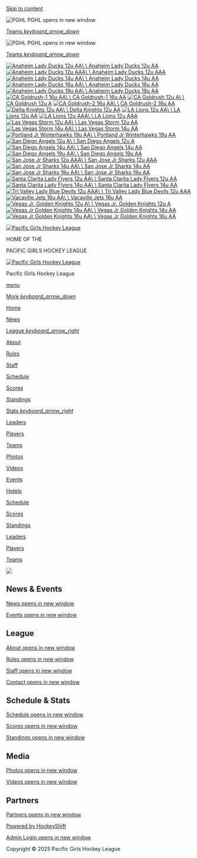 [Skip to content](https://www.pacificgirlshockey.com/stats)

![PGHL](https://digitalshift-stats.us-lax-1.linodeobjects.com/5ee48af9-6b0c-4974-8d44-4b3c74420ccc/league-logo_url-1447-pghl-1723653664593063881-50.png) PGHL opens in new window

[Teams _keyboard\_arrow\_down_](https://www.pacificgirlshockey.com/stats)

![PGHL](https://digitalshift-stats.us-lax-1.linodeobjects.com/5ee48af9-6b0c-4974-8d44-4b3c74420ccc/league-logo_url-1447-pghl-1723653664593063881-50.png) PGHL opens in new window

[Teams _keyboard\_arrow\_down_](https://www.pacificgirlshockey.com/stats)

[![Anaheim Lady Ducks 12u AA](https://digitalshift-stats.us-lax-1.linodeobjects.com/5ee48af9-6b0c-4974-8d44-4b3c74420ccc/team-logo_url-586893-anaheim-lady-ducks-12u-aa-1756301397158533297-medium.png)\\
\\
Anaheim Lady Ducks 12u AA](https://www.pacificgirlshockey.com/stats#/1447/team/586893) [![Anaheim Lady Ducks 12u AAA](https://digitalshift-stats.us-lax-1.linodeobjects.com/5ee48af9-6b0c-4974-8d44-4b3c74420ccc/team-logo_url-587522-anaheim-lady-ducks-12u-aaa-1756406383306124801-medium.png)\\
\\
Anaheim Lady Ducks 12u AAA](https://www.pacificgirlshockey.com/stats#/1447/team/587522) [![Anaheim Lady Ducks 14u AA](https://digitalshift-stats.us-lax-1.linodeobjects.com/5ee48af9-6b0c-4974-8d44-4b3c74420ccc/team-logo_url-588120-anaheim-lady-ducks-14u-aa-1756576094413038498-medium.png)\\
\\
Anaheim Lady Ducks 14u AA](https://www.pacificgirlshockey.com/stats#/1447/team/588120) [![Anaheim Lady Ducks 16u AA](https://digitalshift-stats.us-lax-1.linodeobjects.com/5ee48af9-6b0c-4974-8d44-4b3c74420ccc/team-logo_url-588181-anaheim-lady-ducks-16u-aa-1756588197472278617-medium.png)\\
\\
Anaheim Lady Ducks 16u AA](https://www.pacificgirlshockey.com/stats#/1447/team/588181) [![Anaheim Lady Ducks 19u AA](https://digitalshift-stats.us-lax-1.linodeobjects.com/5ee48af9-6b0c-4974-8d44-4b3c74420ccc/team-logo_url-588182-anaheim-lady-ducks-19u-aa-1756588443248665454-medium.png)\\
\\
Anaheim Lady Ducks 19u AA](https://www.pacificgirlshockey.com/stats#/1447/team/588182) [![CA Goldrush-1 16u AA](https://digitalshift-stats.us-lax-1.linodeobjects.com/5ee48af9-6b0c-4974-8d44-4b3c74420ccc/team-logo_url-588183-ca-goldrush-1-16u-aa-1756588235185993404-medium.png)\\
\\
CA Goldrush-1 16u AA](https://www.pacificgirlshockey.com/stats#/1447/team/588183) [![CA Goldrush 12u A](https://digitalshift-stats.us-lax-1.linodeobjects.com/5ee48af9-6b0c-4974-8d44-4b3c74420ccc/team-logo_url-586887-ca-goldrush-12u-a-1756301213475651353-medium.png)\\
\\
CA Goldrush 12u A](https://www.pacificgirlshockey.com/stats#/1447/team/586887) [![CA Goldrush-2 16u AA](https://digitalshift-stats.us-lax-1.linodeobjects.com/5ee48af9-6b0c-4974-8d44-4b3c74420ccc/team-logo_url-588184-ca-goldrush-2-16u-aa-1756588463984919470-medium.png)\\
\\
CA Goldrush-2 16u AA](https://www.pacificgirlshockey.com/stats#/1447/team/588184) [![Delta Knights 12u AA](https://digitalshift-stats.us-lax-1.linodeobjects.com/5ee48af9-6b0c-4974-8d44-4b3c74420ccc/team-logo_url-586891-delta-knights-12u-aa-1756301360287393692-medium.png)\\
\\
Delta Knights 12u AA](https://www.pacificgirlshockey.com/stats#/1447/team/586891) [![LA Lions 12u AA](https://digitalshift-stats.us-lax-1.linodeobjects.com/5ee48af9-6b0c-4974-8d44-4b3c74420ccc/team-logo_url-586888-la-lions-12u-aa-1756301232618636655-medium.png)\\
\\
LA Lions 12u AA](https://www.pacificgirlshockey.com/stats#/1447/team/586888) [![LA Lions 12u AAA](https://digitalshift-stats.us-lax-1.linodeobjects.com/5ee48af9-6b0c-4974-8d44-4b3c74420ccc/team-logo_url-587523-la-lions-12u-aaa-1756406402492068415-medium.png)\\
\\
LA Lions 12u AAA](https://www.pacificgirlshockey.com/stats#/1447/team/587523) [![Las Vegas Storm 12u AA](https://digitalshift-stats.us-lax-1.linodeobjects.com/5ee48af9-6b0c-4974-8d44-4b3c74420ccc/team-logo_url-586889-las-vegas-storm-12u-aa-1756301250131505411-medium.png)\\
\\
Las Vegas Storm 12u AA](https://www.pacificgirlshockey.com/stats#/1447/team/586889) [![Las Vegas Storm 14u AA](https://digitalshift-stats.us-lax-1.linodeobjects.com/5ee48af9-6b0c-4974-8d44-4b3c74420ccc/team-logo_url-588124-las-vegas-storm-14u-aa-1756576165505997994-medium.png)\\
\\
Las Vegas Storm 14u AA](https://www.pacificgirlshockey.com/stats#/1447/team/588124) [![Portland Jr Winterhawks 19u AA](https://digitalshift-stats.us-lax-1.linodeobjects.com/5ee48af9-6b0c-4974-8d44-4b3c74420ccc/team-logo_url-588185-portland-jr-winterhawks-19u-aa-1756588276238736278-medium.png)\\
\\
Portland Jr Winterhawks 19u AA](https://www.pacificgirlshockey.com/stats#/1447/team/588185) [![San Diego Angels 12u A](https://digitalshift-stats.us-lax-1.linodeobjects.com/5ee48af9-6b0c-4974-8d44-4b3c74420ccc/team-logo_url-586894-san-diego-angels-12u-aa-1756301412177817985-medium.png)\\
\\
San Diego Angels 12u A](https://www.pacificgirlshockey.com/stats#/1447/team/586894) [![San Diego Angels 14u AA](https://digitalshift-stats.us-lax-1.linodeobjects.com/5ee48af9-6b0c-4974-8d44-4b3c74420ccc/team-logo_url-588123-san-diego-angels-14u-aa-1756576152407319722-medium.png)\\
\\
San Diego Angels 14u AA](https://www.pacificgirlshockey.com/stats#/1447/team/588123) [![San Diego Angels 19u AA](https://digitalshift-stats.us-lax-1.linodeobjects.com/5ee48af9-6b0c-4974-8d44-4b3c74420ccc/team-logo_url-588187-san-diego-angels-19u-aa-1756588308838511308-medium.png)\\
\\
San Diego Angels 19u AA](https://www.pacificgirlshockey.com/stats#/1447/team/588187) [![San Jose Jr Sharks 12u AAA](https://digitalshift-stats.us-lax-1.linodeobjects.com/5ee48af9-6b0c-4974-8d44-4b3c74420ccc/team-logo_url-587526-san-jose-jr-sharks-12u-aaa-1756406508313309757-medium.png)\\
\\
San Jose Jr Sharks 12u AAA](https://www.pacificgirlshockey.com/stats#/1447/team/587526) [![San Jose Jr Sharks 14u AA](https://digitalshift-stats.us-lax-1.linodeobjects.com/5ee48af9-6b0c-4974-8d44-4b3c74420ccc/team-logo_url-588121-san-jose-jr-sharks-14u-aa-1756576109275331593-medium.png)\\
\\
San Jose Jr Sharks 14u AA](https://www.pacificgirlshockey.com/stats#/1447/team/588121) [![San Jose Jr Sharks 19u AA](https://digitalshift-stats.us-lax-1.linodeobjects.com/5ee48af9-6b0c-4974-8d44-4b3c74420ccc/team-logo_url-588186-san-jose-jr-sharks-19u-aa-1756588296920815806-medium.png)\\
\\
San Jose Jr Sharks 19u AA](https://www.pacificgirlshockey.com/stats#/1447/team/588186) [![Santa Clarita Lady Flyers 12u AA](https://digitalshift-stats.us-lax-1.linodeobjects.com/5ee48af9-6b0c-4974-8d44-4b3c74420ccc/team-logo_url-586890-santa-clarita-lady-flyers-12u-aa-1756301273457803221-medium.png)\\
\\
Santa Clarita Lady Flyers 12u AA](https://www.pacificgirlshockey.com/stats#/1447/team/586890) [![Santa Clarita Lady Flyers 14u AA](https://digitalshift-stats.us-lax-1.linodeobjects.com/5ee48af9-6b0c-4974-8d44-4b3c74420ccc/team-logo_url-588122-santa-clarita-lady-flyers-14u-aa-1756576136236088181-medium.png)\\
\\
Santa Clarita Lady Flyers 14u AA](https://www.pacificgirlshockey.com/stats#/1447/team/588122) [![Tri Valley Lady Blue Devils 12u AAA](https://digitalshift-stats.us-lax-1.linodeobjects.com/5ee48af9-6b0c-4974-8d44-4b3c74420ccc/team-logo_url-587525-tri-valley-lady-blue-devils-12u-aaa-1756406488768834091-medium.png)\\
\\
Tri Valley Lady Blue Devils 12u AAA](https://www.pacificgirlshockey.com/stats#/1447/team/587525) [![Vacaville Jets 16u AA](https://digitalshift-stats.us-lax-1.linodeobjects.com/5ee48af9-6b0c-4974-8d44-4b3c74420ccc/team-logo_url-588188-vacaville-jets-16u-aa-1756588403231623239-medium.png)\\
\\
Vacaville Jets 16u AA](https://www.pacificgirlshockey.com/stats#/1447/team/588188) [![Vegas Jr. Golden Knights 12u A](https://digitalshift-stats.us-lax-1.linodeobjects.com/5ee48af9-6b0c-4974-8d44-4b3c74420ccc/team-logo_url-586892-vegas-jr-golden-knights-12u-aa-1756301376184570037-medium.png)\\
\\
Vegas Jr. Golden Knights 12u A](https://www.pacificgirlshockey.com/stats#/1447/team/586892) [![Vegas Jr Golden Knights 14u AA](https://digitalshift-stats.us-lax-1.linodeobjects.com/5ee48af9-6b0c-4974-8d44-4b3c74420ccc/team-logo_url-588125-vegas-jr-golden-knights-14u-aa-1756576177245966135-medium.png)\\
\\
Vegas Jr Golden Knights 14u AA](https://www.pacificgirlshockey.com/stats#/1447/team/588125) [![Vegas Jr Golden Knights 16u AA](https://digitalshift-stats.us-lax-1.linodeobjects.com/5ee48af9-6b0c-4974-8d44-4b3c74420ccc/team-logo_url-588189-vegas-jr-golden-knights-16u-aa-1756588427833044206-medium.png)\\
\\
Vegas Jr Golden Knights 16u AA](https://www.pacificgirlshockey.com/stats#/1447/team/588189)

[![Pacific Girls Hockey League](https://digitalshift-assets.sfo2.cdn.digitaloceanspaces.com/pw/05e3fa78-061c-4607-a558-a54649c5044f/logo-1723652243847032331.png)](https://www.pacificgirlshockey.com/)

HOME OF THE

PACIFIC GIRLS HOCKEY LEAGUE

[![Pacific Girls Hockey League](https://digitalshift-assets.sfo2.cdn.digitaloceanspaces.com/pw/05e3fa78-061c-4607-a558-a54649c5044f/logo-1723652243847032331.png)](https://www.pacificgirlshockey.com/)

Pacific Girls Hockey League

[_menu_](https://www.pacificgirlshockey.com/stats#)

[More _keyboard\_arrow\_down_](https://www.pacificgirlshockey.com/stats#)

[Home](https://www.pacificgirlshockey.com/home)

[News](https://www.pacificgirlshockey.com/news)

[League _keyboard\_arrow\_right_](https://www.pacificgirlshockey.com/stats#)

[About](https://www.pacificgirlshockey.com/about)

[Rules](https://www.pacificgirlshockey.com/rules)

[Staff](https://www.pacificgirlshockey.com/staff)

[Schedule](https://www.pacificgirlshockey.com/stats#/1447/schedule?season_id=9486)

[Scores](https://www.pacificgirlshockey.com/stats#/1447/scores?season_id=9486)

[Standings](https://www.pacificgirlshockey.com/stats#/1447/standings?season_id=9486)

[Stats _keyboard\_arrow\_right_](https://www.pacificgirlshockey.com/stats#)

[Leaders](https://www.pacificgirlshockey.com/stats#/1447/leaders?season_id=9486)

[Players](https://www.pacificgirlshockey.com/stats#/1447/players?season_id=9486)

[Teams](https://www.pacificgirlshockey.com/stats#/1447/teams?season_id=9486)

[Photos](https://www.pacificgirlshockey.com/photos)

[Videos](https://www.pacificgirlshockey.com/videos)

[Events](https://www.pacificgirlshockey.com/events)

[Hotels](https://www.pacificgirlshockey.com/partners)

[Schedule](https://www.pacificgirlshockey.com/stats#/schedule)

[Scores](https://www.pacificgirlshockey.com/stats#/scores)

[Standings](https://www.pacificgirlshockey.com/stats#/standings)

[Leaders](https://www.pacificgirlshockey.com/stats#/leaders)

[Players](https://www.pacificgirlshockey.com/stats#/players)

[Teams](https://www.pacificgirlshockey.com/stats#/teams)

![](https://digitalshift-assets.sfo2.cdn.digitaloceanspaces.com/pw/05e3fa78-061c-4607-a558-a54649c5044f/p-a9e8f03d-3be6-4d42-935f-95a20851a726/1723652292-grid.png)

## News & Events

[News opens in new window](https://www.pacificgirlshockey.com/news)

[Events opens in new window](https://www.pacificgirlshockey.com/events)

## League

[About opens in new window](https://www.pacificgirlshockey.com/about)

[Rules opens in new window](https://www.pacificgirlshockey.com/rules)

[Staff opens in new window](https://www.pacificgirlshockey.com/staff)

[Contact opens in new window](https://www.pacificgirlshockey.com/contact)

## Schedule & Stats

[Schedule opens in new window](https://www.pacificgirlshockey.com/stats#/1447/schedule?tournament_id=2683)

[Scores opens in new window](https://www.pacificgirlshockey.com/stats#/1447/scores?tournament_id=2683)

[Standings opens in new window](https://www.pacificgirlshockey.com/stats#/1447/standings?tournament_id=2683)

## Media

[Photos opens in new window](https://www.pacificgirlshockey.com/photos)

[Videos opens in new window](https://www.pacificgirlshockey.com/videos)

## Partners

[Partners opens in new window](https://www.pacificgirlshockey.com/partners)

[Powered by HockeyShift](https://www.hockeyshift.com/ "Powered by HockeyShift")

[Admin Login opens in new window](https://admin.hockeyshift.com/)

Copyright © 2025 Pacific Girls Hockey League